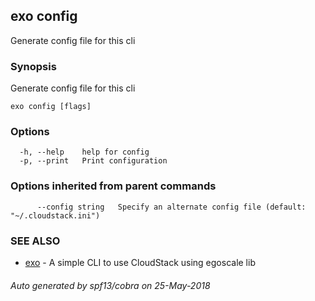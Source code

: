## exo config

Generate config file for this cli

### Synopsis

Generate config file for this cli

```
exo config [flags]
```

### Options

```
  -h, --help    help for config
  -p, --print   Print configuration
```

### Options inherited from parent commands

```
      --config string   Specify an alternate config file (default: "~/.cloudstack.ini")
```

### SEE ALSO

* [exo](exo.md)	 - A simple CLI to use CloudStack using egoscale lib

###### Auto generated by spf13/cobra on 25-May-2018
